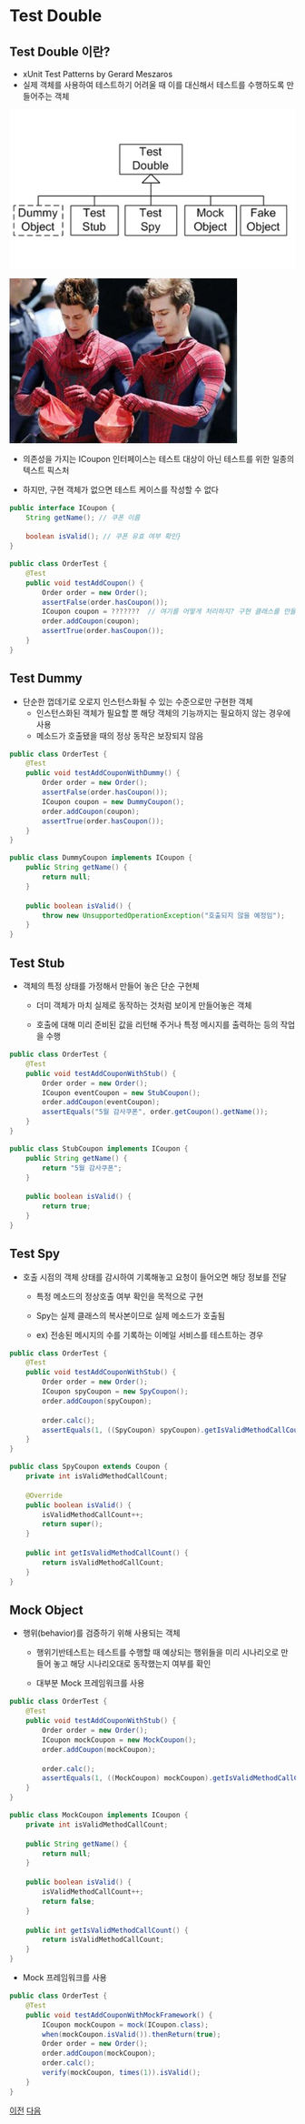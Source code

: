 # Test Double

## Test Double 이란?

* xUnit Test Patterns by Gerard Meszaros
* 실제 객체를 사용하여 테스트하기 어려울 때 이를 대신해서 테스트를 수행하도록 만들어주는 객체

![TEST_DOUBLE](image/06_test_double.JPG)

![STUNT_DOULBE](image/06_stunt_double.JPG)

* 의존성을 가지는 ICoupon 인터페이스는 테스트 대상이 아닌 테스트를 위한 일종의 텍스트 픽스처

* 하지만, 구현 객체가 없으면 테스트 케이스를 작성할 수 없다

```java
public interface ICoupon {
    String getName(); // 쿠폰 이름

    boolean isValid(); // 쿠폰 유효 여부 확인}
}
```

```java
public class OrderTest {
    @Test
    public void testAddCoupon() {
        Order order = new Order();
        assertFalse(order.hasCoupon());
        ICoupon coupon = ???????  // 여기를 어떻게 처리하지? 구현 클래스를 만들까? 테스트 대상은 Order 클래스인데.. 
        order.addCoupon(coupon);
        assertTrue(order.hasCoupon());
    }
}
```

## Test Dummy

* 단순한 껍데기로 오로지 인스턴스화될 수 있는 수준으로만 구현한 객체
    * 인스턴스화된 객체가 필요할 뿐 해당 객체의 기능까지는 필요하지 않는 경우에 사용
    * 메소드가 호출됐을 때의 정상 동작은 보장되지 않음

```java
public class OrderTest {
    @Test
    public void testAddCouponWithDummy() {
        Order order = new Order();
        assertFalse(order.hasCoupon());
        ICoupon coupon = new DummyCoupon();
        order.addCoupon(coupon);
        assertTrue(order.hasCoupon());
    }
}
```

```java
public class DummyCoupon implements ICoupon {
    public String getName() {
        return null;
    }

    public boolean isValid() {
        throw new UnsupportedOperationException("호출되지 않을 예정임");
    }
}
```

## Test Stub

* 객체의 특정 상태를 가정해서 만들어 놓은 단순 구현체

    * 더미 객체가 마치 실제로 동작하는 것처럼 보이게 만들어놓은 객체

    * 호출에 대해 미리 준비된 값을 리턴해 주거나 특정 메시지를 출력하는 등의 작업을 수행

```java
public class OrderTest {
    @Test
    public void testAddCouponWithStub() {
        Order order = new Order();
        ICoupon eventCoupon = new StubCoupon();
        order.addCoupon(eventCoupon);
        assertEquals("5월 감사쿠폰", order.getCoupon().getName());
    }
}
```

```java
public class StubCoupon implements ICoupon {
    public String getName() {
        return "5월 감사쿠폰";
    }

    public boolean isValid() {
        return true;
    }
}
```

## Test Spy

* 호출 시점의 객체 상태를 감시하여 기록해놓고 요청이 들어오면 해당 정보를 전달

    * 특정 메소드의 정상호출 여부 확인을 목적으로 구현

    * Spy는 실제 클래스의 복사본이므로 실제 메소드가 호출됨

    * ex) 전송된 메시지의 수를 기록하는 이메일 서비스를 테스트하는 경우

```java
public class OrderTest {
    @Test
    public void testAddCouponWithStub() {
        Order order = new Order();
        ICoupon spyCoupon = new SpyCoupon();
        order.addCoupon(spyCoupon);

        order.calc();
        assertEquals(1, ((SpyCoupon) spyCoupon).getIsValidMethodCallCount());
    }
}
```

```java
public class SpyCoupon extends Coupon {
    private int isValidMethodCallCount;

    @Override
    public boolean isValid() {
        isValidMethodCallCount++;
        return super();
    }

    public int getIsValidMethodCallCount() {
        return isValidMethodCallCount;
    }
}
```

## Mock Object

* 행위(behavior)를 검증하기 위해 사용되는 객체

    * 행위기반테스트는 테스트를 수행할 때 예상되는 행위들을 미리 시나리오로 만들어 놓고 해당 시나리오대로 동작했는지 여부를 확인

    * 대부분 Mock 프레임워크를 사용

```java
public class OrderTest {
    @Test
    public void testAddCouponWithStub() {
        Order order = new Order();
        ICoupon mockCoupon = new MockCoupon();
        order.addCoupon(mockCoupon);

        order.calc();
        assertEquals(1, ((MockCoupon) mockCoupon).getIsValidMethodCallCount());
    }
}
```

```java
public class MockCoupon implements ICoupon {
    private int isValidMethodCallCount;

    public String getName() {
        return null;
    }

    public boolean isValid() {
        isValidMethodCallCount++;
        return false;
    }

    public int getIsValidMethodCallCount() {
        return isValidMethodCallCount;
    }
}
```

* Mock 프레임워크를 사용

```java
public class OrderTest {
    @Test
    public void testAddCouponWithMockFramework() {
        ICoupon mockCoupon = mock(ICoupon.class);
        when(mockCoupon.isValid()).thenReturn(true);
        Order order = new Order();
        order.addCoupon(mockCoupon);
        order.calc();
        verify(mockCoupon, times(1)).isValid();
    }
}
```

[이전](05_write_tests.md)  [다음](07_write_tests_without_mocks.md)